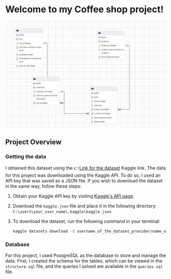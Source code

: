 # Welcome to my Coffee shop project!
![Walmart Logo](ERD_diagram.jpg)

## Project Overview

### Getting the data
I obtained this dataset using the 👉[Link for the dataset](https://www.kaggle.com/datasets/najir0123/monday-coffee-sql-data-analysis-project/?select=city.csv) Kaggle link. The data for this project was downloaded using the Kaggle API. To do so, I used an API key that was saved as a JSON file. If you wish to download the dataset in the same way, follow these steps:
1. Obtain your Kaggle API key by visiting [Kaggle's API page](https://www.kaggle.com/docs/api).
2. Download the `kaggle.json` file and place it in the following directory: `C:\users\your_user_name\.kaggle\kaggle.json`.
3. To download the dataset, run the following command in your terminal:

   ```bash
   kaggle datasets download -d username_of_the_dataset_provider/name_of_the_dataset_on_kaggle

### Database
For this project, I used PostgreSQL as the database to store and manage the data. First, I created the schema for the tables, which can be viewed in the `structure.sql` file, and the queries I solved are available in the `queries.sql` file.

